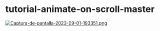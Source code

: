 # tutorial-animate-on-scroll-master
[![Captura-de-pantalla-2023-09-01-193351.png](https://i.postimg.cc/wx1FFBht/Captura-de-pantalla-2023-09-01-193351.png)](https://postimg.cc/F1QjHNCm)
